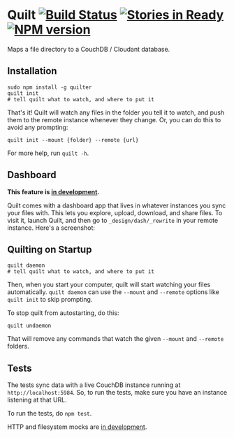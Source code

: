 # Quilt [![Build Status](https://secure.travis-ci.org/garbados/quilter.png?branch=master)](http://travis-ci.org/garbados/quilter) [![Stories in Ready](https://badge.waffle.io/garbados/quilter.png?label=ready)](http://waffle.io/garbados/quilter) [![NPM version](https://badge.fury.io/js/quilter.png)](http://badge.fury.io/js/quilter)

Maps a file directory to a CouchDB / Cloudant database.

## Installation

    sudo npm install -g quilter
    quilt init
    # tell quilt what to watch, and where to put it

That's it! Quilt will watch any files in the folder you tell it to watch, and push them to the remote instance whenever they change. Or, you can do this to avoid any prompting:

    quilt init --mount {folder} --remote {url}

For more help, run `quilt -h`.

## Dashboard

**This feature is [in development](https://github.com/garbados/quilter/issues/3).**

Quilt comes with a dashboard app that lives in whatever instances you sync your files with. This lets you explore, upload, download, and share files. To visit it, launch Quilt, and then go to `_design/dash/_rewrite` in your remote instance. Here's a screenshot:

## Quilting on Startup

    quilt daemon
    # tell quilt what to watch, and where to put it    

Then, when you start your computer, quilt will start watching your files automatically. `quilt daemon` can use the `--mount` and `--remote` options like `quilt init` to skip prompting.

To stop quilt from autostarting, do this:

    quilt undaemon

That will remove any commands that watch the given `--mount` and `--remote` folders.

## Tests

The tests sync data with a live CouchDB instance running at `http://localhost:5984`. So, to run the tests, make sure you have an instance listening at that URL.

To run the tests, do `npm test`.

HTTP and filesystem mocks are [in development](https://github.com/garbados/quilter/issues/1).
